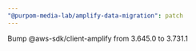 ```yaml
---
"@purpom-media-lab/amplify-data-migration": patch
---
```


Bump @aws-sdk/client-amplify from 3.645.0 to 3.731.1
